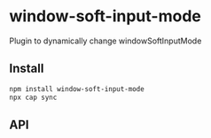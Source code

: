 # window-soft-input-mode

Plugin to dynamically change windowSoftInputMode

## Install

```bash
npm install window-soft-input-mode
npx cap sync
```

## API

<docgen-index></docgen-index>

<docgen-api>
<!-- run docgen to generate docs from the source -->
<!-- More info: https://github.com/ionic-team/capacitor-docgen -->
</docgen-api>
